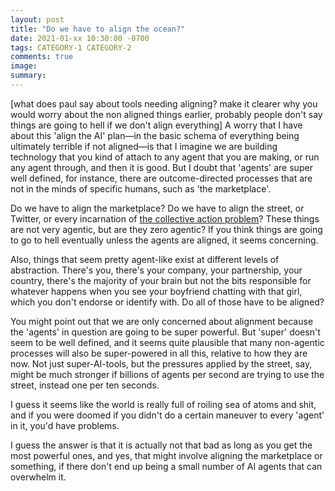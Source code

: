 ```yaml
---
layout: post
title: "Do we have to align the ocean?"
date: 2021-01-xx 10:30:00 -0700
tags: CATEGORY-1 CATEGORY-2
comments: true
image:
summary:
---
```

[what does paul say about tools needing aligning? make it clearer why you would worry about the non aligned things earlier, probably people don't say things are going to hell if we don't align everything]
A worry that I have about this 'align the AI' plan&mdash;in the basic schema of everything being ultimately terrible if not aligned&mdash;is that I imagine we are building technology that you kind of attach to any agent that you are making, or run any agent through, and then it is good. But I doubt that 'agents' are super well defined, for instance, there are outcome-directed processes that are not in the minds of specific humans, such as 'the marketplace'.

Do we have to align the marketplace? Do we have to align the street, or Twitter, or every incarnation of [the collective action problem](https://en.wikipedia.org/wiki/Collective_action_problem)? These things are not very agentic, but are they zero agentic? If you think things are going to go to hell eventually unless the agents are aligned, it seems concerning.

Also, things that seem pretty agent-like exist at different levels of abstraction. There's you, there's your company, your partnership, your country, there's the majority of your brain but not the bits responsible for whatever happens when you see your boyfriend chatting with that girl, which you don't endorse or identify with. Do all of those have to be aligned?  

You might point out that we are only concerned about alignment because the 'agents' in question are going to be super powerful. But 'super' doesn't seem to be well defined, and it seems quite plausible that many non-agentic processes will also be super-powered in all this, relative to how they are now. Not just super-AI-tools, but the pressures applied by the street, say, might be much stronger if billions of agents per second are trying to use the street, instead one per ten seconds.

I guess it seems like the world is really full of roiling sea of atoms and shit, and if you were doomed if you didn't do a certain maneuver to every 'agent' in it, you'd have problems.

I guess the answer is that it is actually not that bad as long as you get the most powerful ones, and yes, that might involve aligning the marketplace or something, if there don't end up being a small number of AI agents that can overwhelm it.
